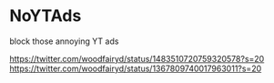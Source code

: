 # NoYTAds
block those annoying YT ads

https://twitter.com/woodfairyd/status/1483510720759320578?s=20
https://twitter.com/woodfairyd/status/1367809740017963011?s=20
